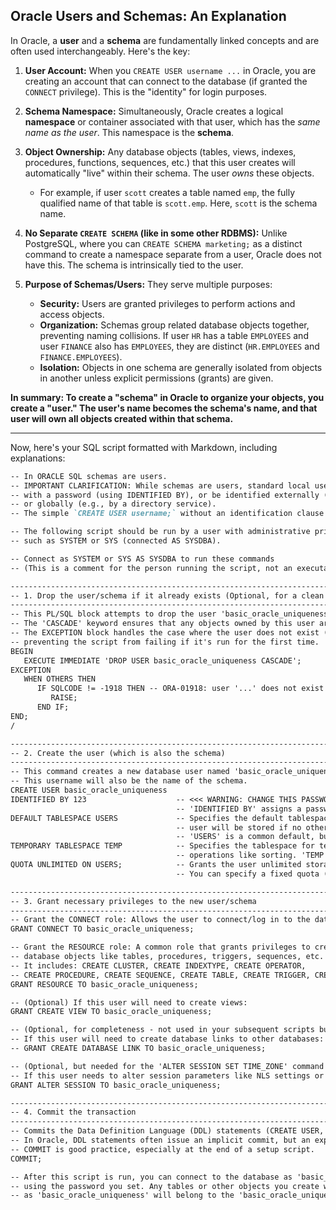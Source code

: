 ## Oracle Users and Schemas: An Explanation

In Oracle, a **user** and a **schema** are fundamentally linked concepts and are often used interchangeably. Here's the key:

1.  **User Account:** When you `CREATE USER username ...` in Oracle, you are creating an account that can connect to the database (if granted the `CONNECT` privilege). This is the "identity" for login purposes.

2.  **Schema Namespace:** Simultaneously, Oracle creates a logical **namespace** or container associated with that user, which has the *same name as the user*. This namespace is the **schema**.

3.  **Object Ownership:** Any database objects (tables, views, indexes, procedures, functions, sequences, etc.) that this user creates will automatically "live" within their schema. The user *owns* these objects.
    *   For example, if user `scott` creates a table named `emp`, the fully qualified name of that table is `scott.emp`. Here, `scott` is the schema name.

4.  **No Separate `CREATE SCHEMA` (like in some other RDBMS):** Unlike PostgreSQL, where you can `CREATE SCHEMA marketing;` as a distinct command to create a namespace separate from a user, Oracle does not have this. The schema is intrinsically tied to the user.

5.  **Purpose of Schemas/Users:** They serve multiple purposes:
    *   **Security:** Users are granted privileges to perform actions and access objects.
    *   **Organization:** Schemas group related database objects together, preventing naming collisions. If user `HR` has a table `EMPLOYEES` and user `FINANCE` also has `EMPLOYEES`, they are distinct (`HR.EMPLOYEES` and `FINANCE.EMPLOYEES`).
    *   **Isolation:** Objects in one schema are generally isolated from objects in another unless explicit permissions (grants) are given.

**In summary: To create a "schema" in Oracle to organize your objects, you create a "user." The user's name becomes the schema's name, and that user will own all objects created within that schema.**

---

Now, here's your SQL script formatted with Markdown, including explanations:

```markdown
-- In ORACLE SQL schemas are users.
-- IMPORTANT CLARIFICATION: While schemas are users, standard local users *must* be created
-- with a password (using IDENTIFIED BY), or be identified externally (e.g., by OS),
-- or globally (e.g., by a directory service).
-- The simple `CREATE USER username;` without an identification clause will generally fail.

-- The following script should be run by a user with administrative privileges,
-- such as SYSTEM or SYS (connected AS SYSDBA).

-- Connect as SYSTEM or SYS AS SYSDBA to run these commands
-- (This is a comment for the person running the script, not an executable SQL command)

--------------------------------------------------------------------------------
-- 1. Drop the user/schema if it already exists (Optional, for a clean start)
--------------------------------------------------------------------------------
-- This PL/SQL block attempts to drop the user 'basic_oracle_uniqueness'.
-- The 'CASCADE' keyword ensures that any objects owned by this user are also dropped.
-- The EXCEPTION block handles the case where the user does not exist (SQLCODE -1918),
-- preventing the script from failing if it's run for the first time.
BEGIN
   EXECUTE IMMEDIATE 'DROP USER basic_oracle_uniqueness CASCADE';
EXCEPTION
   WHEN OTHERS THEN
      IF SQLCODE != -1918 THEN -- ORA-01918: user '...' does not exist
         RAISE;
      END IF;
END;
/

--------------------------------------------------------------------------------
-- 2. Create the user (which is also the schema)
--------------------------------------------------------------------------------
-- This command creates a new database user named 'basic_oracle_uniqueness'.
-- This username will also be the name of the schema.
CREATE USER basic_oracle_uniqueness
IDENTIFIED BY 123                    -- <<< WARNING: CHANGE THIS PASSWORD to something strong!
                                     -- 'IDENTIFIED BY' assigns a password for database authentication.
DEFAULT TABLESPACE USERS             -- Specifies the default tablespace where objects created by this
                                     -- user will be stored if no other tablespace is specified.
                                     -- 'USERS' is a common default, but might differ in your environment.
TEMPORARY TABLESPACE TEMP            -- Specifies the tablespace for temporary segments created during
                                     -- operations like sorting. 'TEMP' is a common default.
QUOTA UNLIMITED ON USERS;            -- Grants the user unlimited storage space in the 'USERS' tablespace.
                                     -- You can specify a fixed quota (e.g., '100M') if needed.

--------------------------------------------------------------------------------
-- 3. Grant necessary privileges to the new user/schema
--------------------------------------------------------------------------------
-- Grant the CONNECT role: Allows the user to connect/log in to the database.
GRANT CONNECT TO basic_oracle_uniqueness;

-- Grant the RESOURCE role: A common role that grants privileges to create various
-- database objects like tables, procedures, triggers, sequences, etc.
-- It includes: CREATE CLUSTER, CREATE INDEXTYPE, CREATE OPERATOR,
-- CREATE PROCEDURE, CREATE SEQUENCE, CREATE TABLE, CREATE TRIGGER, CREATE TYPE.
GRANT RESOURCE TO basic_oracle_uniqueness;

-- (Optional) If this user will need to create views:
GRANT CREATE VIEW TO basic_oracle_uniqueness;

-- (Optional, for completeness - not used in your subsequent scripts but good to know)
-- If this user will need to create database links to other databases:
-- GRANT CREATE DATABASE LINK TO basic_oracle_uniqueness;

-- (Optional, but needed for the 'ALTER SESSION SET TIME_ZONE' command in your data population script)
-- If this user needs to alter session parameters like NLS settings or time zone:
GRANT ALTER SESSION TO basic_oracle_uniqueness;

--------------------------------------------------------------------------------
-- 4. Commit the transaction
--------------------------------------------------------------------------------
-- Commits the Data Definition Language (DDL) statements (CREATE USER, GRANT).
-- In Oracle, DDL statements often issue an implicit commit, but an explicit
-- COMMIT is good practice, especially at the end of a setup script.
COMMIT;

-- After this script is run, you can connect to the database as 'basic_oracle_uniqueness'
-- using the password you set. Any tables or other objects you create while connected
-- as 'basic_oracle_uniqueness' will belong to the 'basic_oracle_uniqueness' schema.
```
